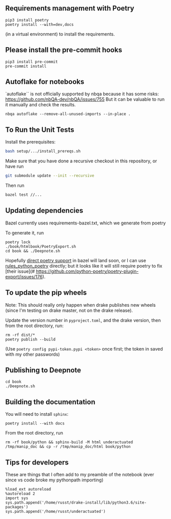 ## Requirements management with Poetry

```
pip3 install poetry
poetry install --with=dev,docs
```
(in a virtual environment) to install the requirements.

## Please install the pre-commit hooks

```
pip3 install pre-commit
pre-commit install
```

## Autoflake for notebooks

`autoflake`` is not officially supported by nbqa because it has some risks:
https://github.com/nbQA-dev/nbQA/issues/755 But it can be valuable to run it
manually and check the results.

```
nbqa autoflake --remove-all-unused-imports --in-place .
```

## To Run the Unit Tests

Install the prerequisites:
```bash
bash setup/.../install_prereqs.sh
```

Make sure that you have done a recursive checkout in this repository, or have run

```bash
git submodule update --init --recursive
```
Then run
```bash
bazel test //...
```

## Updating dependencies

Bazel currently uses requirements-bazel.txt, which we generate from poetry

To generate it, run
```
poetry lock
./book/htmlbook/PoetryExport.sh
cd book && ./Deepnote.sh
```

Hopefully [direct poetry
support](https://github.com/bazelbuild/rules_python/issues/340) in bazel will land soon, or I can use [rules_python_poetry](https://github.com/AndrewGuenther/rules_python_poetry) directly; but it looks like it will still require poetry to fix [their issue](# https://github.com/python-poetry/poetry-plugin-export/issues/176).


## To update the pip wheels

Note: This should really only happen when drake publishes new wheels (since I'm
testing on drake master, not on the drake release).

Update the version number in `pyproject.toml`, and the drake version, then from
the root directory, run:
```
rm -rf dist/*
poetry publish --build
```
(Use `poetry config pypi-token.pypi <token>` once first; the token in saved with my other passwords)

## Publishing to Deepnote

```
cd book
./Deepnote.sh
```

## Building the documentation

You will need to install `sphinx`:
```
poetry install --with docs
```

From the root directory, run
```
rm -rf book/python && sphinx-build -M html underactuated /tmp/manip_doc && cp -r /tmp/manip_doc/html book/python
```


## Tips for developers

These are things that I often add to my preamble of the notebook (ever since vs code broke my pythonpath importing)
```
%load_ext autoreload
%autoreload 2
import sys
sys.path.append('/home/russt/drake-install/lib/python3.6/site-packages')
sys.path.append('/home/russt/underactuated')
```
